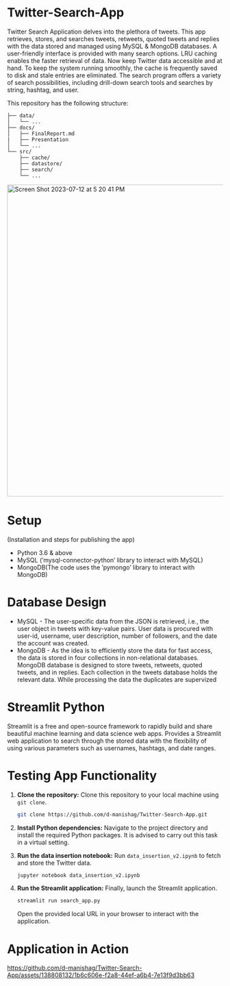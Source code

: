 # Twitter-Search-App
Twitter Search Application delves into the plethora of tweets. This app retrieves, stores, and searches tweets, retweets, quoted tweets and replies with the data stored and managed using MySQL &amp; MongoDB databases. A user-friendly interface is provided with many search options. LRU caching enables the faster retrieval of data. Now keep Twitter data accessible and at hand.
To keep the system running smoothly, the cache is frequently saved to disk and stale entries are eliminated.
The search program offers a variety of search possibilities, including drill-down search tools and searches by string, hashtag, and user.

This repository has the following structure:

```
├── data/
│   └── ...
├── docs/
│   ├── FinalReport.md
|   ├── Presentation
│   └── ...
└── src/
    ├── cache/
    ├── datastore/
    ├── search/
    └── ...
```

<img width="728" alt="Screen Shot 2023-07-12 at 5 20 41 PM" src="https://github.com/d-manishag/Twitter-Search-App/assets/138808132/7d5ccabd-12ba-488e-8d84-9e73bab1963a">



# Setup 
(Installation and steps for publishing the app)
- Python 3.6 & above
- MySQL (’mysql-connector-python’ library to interact with MySQL)
- MongoDB(The code uses the ’pymongo’ library to interact with
MongoDB)

# Database Design 
- MySQL - The user-specific data from the JSON is retrieved, i.e., the user object in tweets with key-value pairs.
User data is procured with user-id, username, user description, number of followers, and the date the
account was created.
- MongoDB - As the idea is to efficiently store the data for fast access, the data
is stored in four collections in non-relational databases. MongoDB database is designed to store tweets,
retweets, quoted tweets, and in replies. Each collection in the tweets database holds the relevant data.
While processing the data the duplicates are supervized

# Streamlit Python
Streamlit is a free and open-source framework to rapidly build and share beautiful machine learning and data science web apps. 
Provides a Streamlit web application to search through the stored data with the flexibility of using various parameters such as usernames, 
hashtags, and date ranges.

# Testing App Functionality

1. **Clone the repository:** Clone this repository to your local machine using `git clone`.

    ```bash
    git clone https://github.com/d-manishag/Twitter-Search-App.git
    ```

2. **Install Python dependencies:** Navigate to the project directory and install the required Python packages. It is advised to carry out this task in a virtual setting.



3. **Run the data insertion notebook:** Run `data_insertion_v2.ipynb` to fetch and store the Twitter data.

    ```bash
    jupyter notebook data_insertion_v2.ipynb
    ```

4. **Run the Streamlit application:** Finally, launch the Streamlit application.

    ```bash
    streamlit run search_app.py
    ```

   Open the provided local URL in your browser to interact with the application.

  # Application in Action

   https://github.com/d-manishag/Twitter-Search-App/assets/138808132/1b6c606e-f2a8-44ef-a6b4-7e13f9d3bb63

